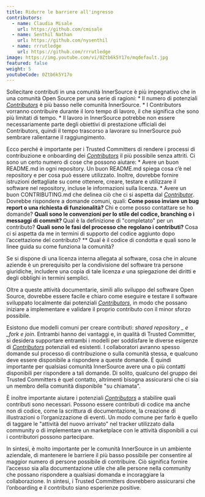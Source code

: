 ```yaml
---
title: Ridurre le barriere all'ingresso
contributors:
  - name: Claudia Misale
    url: https://github.com/cmisale
  - name: Senthil Nathan
    url: https://github.com/nysenthil
  - name: rrrutledge
    url: https://github.com/rrrutledge
image: https://img.youtube.com/vi/0Ztb6k5Y17o/mqdefault.jpg
featured: false
weight: 5
youtubeCode: 0Ztb6k5Y17o
---
```

<div class="paragraph">
<p>Sollecitare contributi in una comunità InnerSource è più impegnativo che in una comunità Open Source per una serie di ragioni:
* Il numero di potenziali <a href="https://innersourcecommons.org/learn/learning-path/contributor"><em>Contributors</em></a> è più basso nelle comunità InnerSource.
* I Contributors vorranno contribuire durante il loro tempo di lavoro, il che significa che sono più limitati di tempo.
* Il lavoro in InnerSource potrebbe non essere necessariamente parte degli obiettivi di prestazione ufficiali dei Contributors, quindi il tempo trascorso a lavorare su InnerSource può sembrare rallentarne il raggiungimento.</p>
</div>
<div class="paragraph">
<p>Ecco perché è importante per i Trusted Committers di rendere i processi di contribuzione e onboarding dei <a href="https://innersourcecommons.org/learn/learning-path/contributor"><em>Contributors</em></a> il più possibile senza attriti. Ci sono un certo numero di cose che possono aiutare:
* Avere un buon README.md in ogni repository. Un buon README.md spiega cosa c&#8217;è nel repository e per cosa può essere utilizzato. Inoltre, dovrebbe fornire istruzioni dettagliate su come ottenere, creare, testare e utilizzare il software nel repository, incluse le informazioni sulla licenza.
* Avere un buon CONTRIBUTING.md che delinea ciò che ci si aspetta dal <a href="https://innersourcecommons.org/learn/learning-path/contributor"><em>Contributor</em></a>. Dovrebbe rispondere a domande comuni, quali:
<strong> Come posso inviare un bug report o una richiesta di funzionalità?
</strong> Chi e come posso contattare se ho domande?
<strong> Quali sono le convenzioni per lo stile del codice, branching o i messaggi di commit?
</strong> Qual è la definizione di "completato" per un contributo?
<strong> Quali sono le fasi del processo che regolano i contributi?
</strong> Cosa ci si aspetta da me in termini di supporto del codice aggiunto dopo l&#8217;accettazione del contributo?
** Qual è il codice di condotta e quali sono le linee guida su come funziona la comunità?</p>
</div>
<div class="paragraph">
<p>Se si dispone di una licenza interna allegata al software, cosa che in alcune aziende è un prerequisito per la condivisione del software tra persone giuridiche, includere una copia di tale licenza <em>e</em> una spiegazione dei diritti e degli obblighi in termini semplici.</p>
</div>
<div class="paragraph">
<p>Oltre a queste attività documentarie, simili allo sviluppo del software Open Source, dovrebbe essere facile e chiaro come eseguire e testare il software sviluppato localmente dai potenziali <a href="https://innersourcecommons.org/learn/learning-path/contributor"><em>Contributors</em></a>, in modo che possano iniziare a implementare e validare il proprio contributo con il minor sforzo possibile.</p>
</div>
<div class="paragraph">
<p>Esistono due modelli comuni per creare contributi:
<em>shared repository _ e _fork e join</em>. Entrambi hanno dei vantaggi e, in qualità di Trusted Committer, si desidera supportare entrambi i modelli per soddisfare le diverse esigenze di <a href="https://innersourcecommons.org/learn/learning-path/contributor"><em>Contributors</em></a> potenziali ed esistenti. I collaboratori avranno spesso domande sul processo di contribuzione o sulla comunità stessa, e qualcuno deve essere disponibile a rispondere a queste domande. È quindi importante per qualsiasi comunità InnerSource avere una o più contatti disponibili per rispondere a tali domande. Di solito, qualcuno del gruppo dei Trusted Committers è quel contatto, altrimenti bisogna assicurarsi che ci sia un membro della comunità disponibile "su chiamata".</p>
</div>
<div class="paragraph">
<p>È inoltre importante aiutare i potenziali <a href="https://innersourcecommons.org/learn/learning-path/contributor"><em>Contributors</em></a> a stabilire quali contributi sono necessari. Possono essere contributi di codice ma anche non di codice, come la scrittura di documentazione, la creazione di illustrazioni o l&#8217;organizzazione di eventi. Un modo comune per farlo è quello di taggare le "attività del nuovo arrivato" nel tracker utilizzato dalla community o di implementare un marketplace con le attività disponibili a cui i contributori possono partecipare.</p>
</div>
<div class="paragraph">
<p>In sintesi, è molto importante per le comunità InnerSource in un ambiente aziendale, di mantenere le barriere il più basso possibile per consentire al maggior numero di persone possibile di contribuire. Ciò significa fornire l&#8217;accesso sia alla documentazione utile che alle persone nella community che possano rispondere a qualsiasi domanda e incoraggiare la collaborazione. In sintesi, i Trusted Committers dovrebbero assicurarsi che l&#8217;onboarding e il contributo siano esperienze positive.</p>
</div>
<!--- This file autogenerated from https://github.com/InnerSourceCommons/InnerSourceLearningPath/blob/main/scripts -->